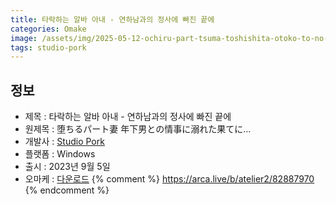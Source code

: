 ```yaml
---
title: 타락하는 알바 아내 - 연하남과의 정사에 빠진 끝에
categories: Omake
image: /assets/img/2025-05-12-ochiru-part-tsuma-toshishita-otoko-to-no-jouji-ni-oboreta-hate-ni-1.jpg
tags: studio-pork 
---
```


## 정보

* 제목 : 타락하는 알바 아내 - 연하남과의 정사에 빠진 끝에
* 원제목 : 堕ちるパート妻 年下男との情事に溺れた果てに…
* 개발사 : [Studio Pork](/tags/studio-pork)
* 플랫폼 : Windows
* 출시 : 2023년 9월 5일
* 오마케 : [다운로드](/assets/omake/ochiru-part-tsuma-toshishita-otoko-to-no-jouji-ni-oboreta-hate-ni.zip)
{% comment %}
https://arca.live/b/atelier2/82887970
{% endcomment %}
